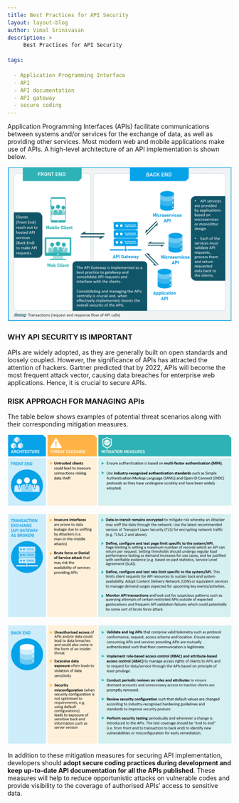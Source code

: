 ```yaml
---
title: Best Practices for API Security
layout: layout-blog
author: Vimal Srinivasan 
description: >
     Best Practices for API Security

tags:

  - Application Programming Interface
  - API
  - API documentation
  - API gateway
  - secure coding
---
```


Application Programming Interfaces (APIs) facilitate communications between systems and/or services for the exchange of data, as well as providing other services.  Most modern web and mobile applications make use of APIs. A high-level architecture of an API implementation is shown below.

![API_implementation](/assets/img/API-implementation.png)

### WHY API SECURITY IS IMPORTANT
APIs are widely adopted, as they are generally built on open standards and loosely coupled. However, the significance of APIs has attracted the attention of hackers. Gartner predicted that by 2022, APIs will become the most frequent attack vector, causing data breaches for enterprise web applications. Hence, it is crucial to secure APIs.

### RISK APPROACH FOR MANAGING APIs
The table below shows examples of potential threat scenarios along with their corresponding mitigation measures.

![API_riskapproach](/assets/img/API-threatscenario01.png)

![API_riskapproach](/assets/img/API-threatscenario02.png)

![API_riskapproach](/assets/img/API-threatscenario03.png)

In addition to these mitigation measures for securing API implementation, developers should **adopt secure coding practices during development and keep up-to-date API documentation for all the APIs published**. These measures will help to reduce opportunistic attacks on vulnerable codes and provide visibility to the coverage of authorised APIs’ access to sensitive data.
